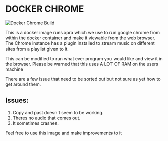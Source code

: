 # DOCKER CHROME

![Docker Chrome Build](https://github.com/MarcelleBond/Docker_Chrome/blob/master/.github/workflows/Docker_chrome_build_and_push.yml/badge.svg)

This is a docker image runs xpra which we use to run google chrome from within the docker container and make it viewable from the web browser.
The Chrome instance has a plugin installed to stream music on different sites from a playlist given to it.

This can be modified to run what ever program you would like and view it in the browser. 
Please be warned that this uses A LOT OF RAM on the users machine

There are a few issue that need to be sorted out but not sure as yet how to get around them.

## Issues:
  1. Copy and past doesn't seem to be working.
  2. Theres no audio that comes out.
  3. It sometimes crashes.

Feel free to use this image and make improvements to it 
